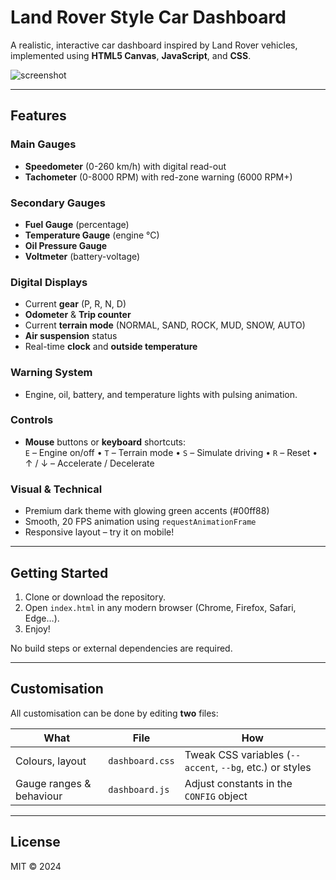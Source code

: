 # Land Rover Style Car Dashboard

A realistic, interactive car dashboard inspired by Land Rover vehicles, implemented using **HTML5 Canvas**, **JavaScript**, and **CSS**.

![screenshot](docs/screenshot.png)

---

## Features

### Main Gauges
- **Speedometer** (0-260 km/h) with digital read-out
- **Tachometer** (0-8000 RPM) with red-zone warning (6000 RPM+)

### Secondary Gauges
- **Fuel Gauge** (percentage)
- **Temperature Gauge** (engine °C)
- **Oil Pressure Gauge**
- **Voltmeter** (battery-voltage)

### Digital Displays
- Current **gear** (P, R, N, D)
- **Odometer** & **Trip counter**
- Current **terrain mode** (NORMAL, SAND, ROCK, MUD, SNOW, AUTO)
- **Air suspension** status
- Real-time **clock** and **outside temperature**

### Warning System
- Engine, oil, battery, and temperature lights with pulsing animation.

### Controls
- **Mouse** buttons or **keyboard** shortcuts:  
  `E` – Engine on/off  •  `T` – Terrain mode  •  `S` – Simulate driving  •  `R` – Reset  •  ↑ / ↓ – Accelerate / Decelerate

### Visual & Technical
- Premium dark theme with glowing green accents (#00ff88)
- Smooth, 20 FPS animation using `requestAnimationFrame`
- Responsive layout – try it on mobile!

---

## Getting Started

1. Clone or download the repository.
2. Open `index.html` in any modern browser (Chrome, Firefox, Safari, Edge…).
3. Enjoy!

No build steps or external dependencies are required.

---

## Customisation

All customisation can be done by editing **two** files:

| What | File | How |
|------|------|-----|
| Colours, layout | `dashboard.css` | Tweak CSS variables (`--accent`, `--bg`, etc.) or styles |
| Gauge ranges & behaviour | `dashboard.js` | Adjust constants in the `CONFIG` object |

---

## License

MIT © 2024
